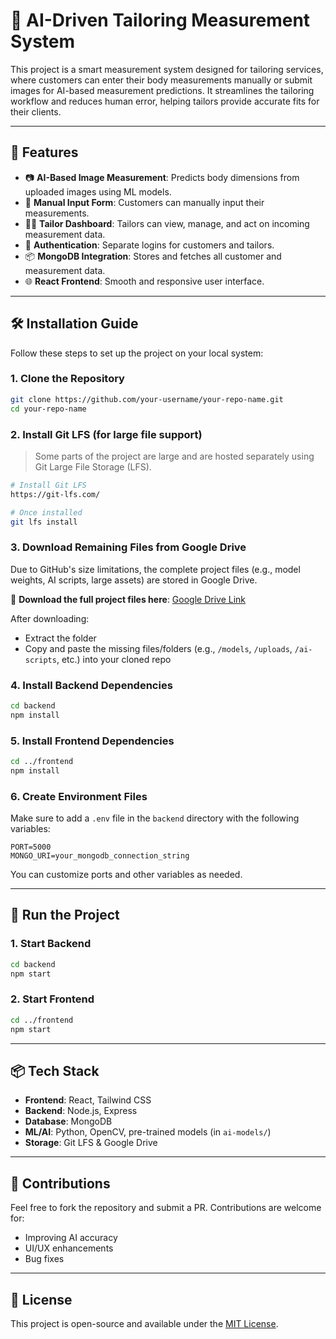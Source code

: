 
# 🎯 AI-Driven Tailoring Measurement System

This project is a smart measurement system designed for tailoring services, where customers can enter their body measurements manually or submit images for AI-based measurement predictions. It streamlines the tailoring workflow and reduces human error, helping tailors provide accurate fits for their clients.

---

## 🚀 Features

- 📷 **AI-Based Image Measurement**: Predicts body dimensions from uploaded images using ML models.
- 🧵 **Manual Input Form**: Customers can manually input their measurements.
- 👨‍🏫 **Tailor Dashboard**: Tailors can view, manage, and act on incoming measurement data.
- 🔐 **Authentication**: Separate logins for customers and tailors.
- 📦 **MongoDB Integration**: Stores and fetches all customer and measurement data.
- 🌐 **React Frontend**: Smooth and responsive user interface.

---

## 🛠 Installation Guide

Follow these steps to set up the project on your local system:

### 1. Clone the Repository
```bash
git clone https://github.com/your-username/your-repo-name.git
cd your-repo-name
````

### 2. Install Git LFS (for large file support)

> Some parts of the project are large and are hosted separately using Git Large File Storage (LFS).

```bash
# Install Git LFS
https://git-lfs.com/

# Once installed
git lfs install
```

### 3. Download Remaining Files from Google Drive

Due to GitHub's size limitations, the complete project files (e.g., model weights, AI scripts, large assets) are stored in Google Drive.

🔗 **Download the full project files here**: [Google Drive Link](https://drive.google.com/drive/folders/1VkXjLzHTr7LRP3S5m4pXIR-dcHl4vxjT?usp=drive_link)

After downloading:

* Extract the folder
* Copy and paste the missing files/folders (e.g., `/models`, `/uploads`, `/ai-scripts`, etc.) into your cloned repo

### 4. Install Backend Dependencies

```bash
cd backend
npm install
```

### 5. Install Frontend Dependencies

```bash
cd ../frontend
npm install
```

### 6. Create Environment Files

Make sure to add a `.env` file in the `backend` directory with the following variables:

```env
PORT=5000
MONGO_URI=your_mongodb_connection_string
```

You can customize ports and other variables as needed.

---

## 🏃 Run the Project

### 1. Start Backend

```bash
cd backend
npm start
```

### 2. Start Frontend

```bash
cd ../frontend
npm start
```

---

## 📦 Tech Stack

* **Frontend**: React, Tailwind CSS
* **Backend**: Node.js, Express
* **Database**: MongoDB
* **ML/AI**: Python, OpenCV, pre-trained models (in `ai-models/`)
* **Storage**: Git LFS & Google Drive

---

## 🙌 Contributions

Feel free to fork the repository and submit a PR. Contributions are welcome for:

* Improving AI accuracy
* UI/UX enhancements
* Bug fixes

---

## 📄 License

This project is open-source and available under the [MIT License](LICENSE).

